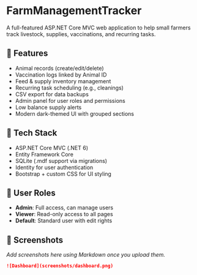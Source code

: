 # FarmManagementTracker

A full-featured ASP.NET Core MVC web application to help small farmers track livestock, supplies, vaccinations, and recurring tasks.

## 🐄 Features

- Animal records (create/edit/delete)
- Vaccination logs linked by Animal ID
- Feed & supply inventory management
- Recurring task scheduling (e.g., cleanings)
- CSV export for data backups
- Admin panel for user roles and permissions
- Low balance supply alerts
- Modern dark-themed UI with grouped sections

## 🧰 Tech Stack

- ASP.NET Core MVC (.NET 6)
- Entity Framework Core
- SQLite (.mdf support via migrations)
- Identity for user authentication
- Bootstrap + custom CSS for UI styling

## 🔐 User Roles

- **Admin**: Full access, can manage users
- **Viewer**: Read-only access to all pages
- **Default**: Standard user with edit rights

## 📸 Screenshots

*Add screenshots here using Markdown once you upload them.*

```markdown
![Dashboard](screenshots/dashboard.png)
